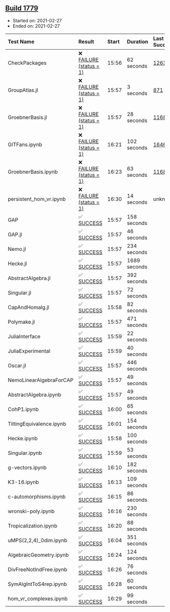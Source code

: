 ## [Build 1779](https://oscarci.mathematik.uni-kl.de/job/oscar-stable/1779/)

* Started on: 2021-02-27
* Ended on: 2021-02-27

| Test Name    | Result | Start | Duration | Last Success | First Failure |
|:-------------|:-------|:------|:---------|:-------------|:--------------|
| CheckPackages | ❌ [FAILURE (status = 1)](https://oscarci.mathematik.uni-kl.de/job/oscar-stable/1779/artifact/logs/build-1779/CheckPackages.log) | 15:56 | 62 seconds | [1263](https://oscarci.mathematik.uni-kl.de/job/oscar-stable/1263/) | [1264](https://oscarci.mathematik.uni-kl.de/job/oscar-stable/1264/) |
| GroupAtlas.jl | ❌ [FAILURE (status = 1)](https://oscarci.mathematik.uni-kl.de/job/oscar-stable/1779/artifact/logs/build-1779/GroupAtlas.jl.log) | 15:57 | 3 seconds | [871](https://oscarci.mathematik.uni-kl.de/job/oscar-stable/871/) | [872](https://oscarci.mathematik.uni-kl.de/job/oscar-stable/872/) |
| GroebnerBasis.jl | ❌ [FAILURE (status = 1)](https://oscarci.mathematik.uni-kl.de/job/oscar-stable/1779/artifact/logs/build-1779/GroebnerBasis.jl.log) | 15:57 | 28 seconds | [1168](https://oscarci.mathematik.uni-kl.de/job/oscar-stable/1168/) | [1169](https://oscarci.mathematik.uni-kl.de/job/oscar-stable/1169/) |
| GITFans.ipynb | ❌ [FAILURE (status = 1)](https://oscarci.mathematik.uni-kl.de/job/oscar-stable/1779/artifact/logs/build-1779/GITFans.ipynb.log) | 16:21 | 102 seconds | [1646](https://oscarci.mathematik.uni-kl.de/job/oscar-stable/1646/) | [1647](https://oscarci.mathematik.uni-kl.de/job/oscar-stable/1647/) |
| GroebnerBasis.ipynb | ❌ [FAILURE (status = 1)](https://oscarci.mathematik.uni-kl.de/job/oscar-stable/1779/artifact/logs/build-1779/GroebnerBasis.ipynb.log) | 16:23 | 63 seconds | [1168](https://oscarci.mathematik.uni-kl.de/job/oscar-stable/1168/) | [1169](https://oscarci.mathematik.uni-kl.de/job/oscar-stable/1169/) |
| persistent_hom_vr.ipynb | ❌ [FAILURE (status = 1)](https://oscarci.mathematik.uni-kl.de/job/oscar-stable/1779/artifact/logs/build-1779/persistent_hom_vr.ipynb.log) | 16:30 | 14 seconds | unknown | unknown |
| GAP | ✅ [SUCCESS](https://oscarci.mathematik.uni-kl.de/job/oscar-stable/1779/artifact/logs/build-1779/GAP.log) | 15:57 | 158 seconds |  |  |
| GAP.jl | ✅ [SUCCESS](https://oscarci.mathematik.uni-kl.de/job/oscar-stable/1779/artifact/logs/build-1779/GAP.jl.log) | 15:57 | 46 seconds |  |  |
| Nemo.jl | ✅ [SUCCESS](https://oscarci.mathematik.uni-kl.de/job/oscar-stable/1779/artifact/logs/build-1779/Nemo.jl.log) | 15:57 | 234 seconds |  |  |
| Hecke.jl | ✅ [SUCCESS](https://oscarci.mathematik.uni-kl.de/job/oscar-stable/1779/artifact/logs/build-1779/Hecke.jl.log) | 15:57 | 1689 seconds |  |  |
| AbstractAlgebra.jl | ✅ [SUCCESS](https://oscarci.mathematik.uni-kl.de/job/oscar-stable/1779/artifact/logs/build-1779/AbstractAlgebra.jl.log) | 15:57 | 392 seconds |  |  |
| Singular.jl | ✅ [SUCCESS](https://oscarci.mathematik.uni-kl.de/job/oscar-stable/1779/artifact/logs/build-1779/Singular.jl.log) | 15:57 | 72 seconds |  |  |
| CapAndHomalg.jl | ✅ [SUCCESS](https://oscarci.mathematik.uni-kl.de/job/oscar-stable/1779/artifact/logs/build-1779/CapAndHomalg.jl.log) | 15:58 | 82 seconds |  |  |
| Polymake.jl | ✅ [SUCCESS](https://oscarci.mathematik.uni-kl.de/job/oscar-stable/1779/artifact/logs/build-1779/Polymake.jl.log) | 15:57 | 471 seconds |  |  |
| JuliaInterface | ✅ [SUCCESS](https://oscarci.mathematik.uni-kl.de/job/oscar-stable/1779/artifact/logs/build-1779/JuliaInterface.log) | 15:59 | 22 seconds |  |  |
| JuliaExperimental | ✅ [SUCCESS](https://oscarci.mathematik.uni-kl.de/job/oscar-stable/1779/artifact/logs/build-1779/JuliaExperimental.log) | 15:59 | 40 seconds |  |  |
| Oscar.jl | ✅ [SUCCESS](https://oscarci.mathematik.uni-kl.de/job/oscar-stable/1779/artifact/logs/build-1779/Oscar.jl.log) | 15:57 | 446 seconds |  |  |
| NemoLinearAlgebraForCAP | ✅ [SUCCESS](https://oscarci.mathematik.uni-kl.de/job/oscar-stable/1779/artifact/logs/build-1779/NemoLinearAlgebraForCAP.log) | 15:57 | 49 seconds |  |  |
| AbstractAlgebra.ipynb | ✅ [SUCCESS](https://oscarci.mathematik.uni-kl.de/job/oscar-stable/1779/artifact/logs/build-1779/AbstractAlgebra.ipynb.log) | 15:57 | 49 seconds |  |  |
| CohP1.ipynb | ✅ [SUCCESS](https://oscarci.mathematik.uni-kl.de/job/oscar-stable/1779/artifact/logs/build-1779/CohP1.ipynb.log) | 16:00 | 65 seconds |  |  |
| TiltingEquivalence.ipynb | ✅ [SUCCESS](https://oscarci.mathematik.uni-kl.de/job/oscar-stable/1779/artifact/logs/build-1779/TiltingEquivalence.ipynb.log) | 16:01 | 154 seconds |  |  |
| Hecke.ipynb | ✅ [SUCCESS](https://oscarci.mathematik.uni-kl.de/job/oscar-stable/1779/artifact/logs/build-1779/Hecke.ipynb.log) | 15:58 | 100 seconds |  |  |
| Singular.ipynb | ✅ [SUCCESS](https://oscarci.mathematik.uni-kl.de/job/oscar-stable/1779/artifact/logs/build-1779/Singular.ipynb.log) | 15:59 | 53 seconds |  |  |
| g-vectors.ipynb | ✅ [SUCCESS](https://oscarci.mathematik.uni-kl.de/job/oscar-stable/1779/artifact/logs/build-1779/g-vectors.ipynb.log) | 16:10 | 182 seconds |  |  |
| K3-16.ipynb | ✅ [SUCCESS](https://oscarci.mathematik.uni-kl.de/job/oscar-stable/1779/artifact/logs/build-1779/K3-16.ipynb.log) | 16:13 | 109 seconds |  |  |
| c-automorphisms.ipynb | ✅ [SUCCESS](https://oscarci.mathematik.uni-kl.de/job/oscar-stable/1779/artifact/logs/build-1779/c-automorphisms.ipynb.log) | 16:15 | 86 seconds |  |  |
| wronski-poly.ipynb | ✅ [SUCCESS](https://oscarci.mathematik.uni-kl.de/job/oscar-stable/1779/artifact/logs/build-1779/wronski-poly.ipynb.log) | 16:16 | 230 seconds |  |  |
| Tropicalization.ipynb | ✅ [SUCCESS](https://oscarci.mathematik.uni-kl.de/job/oscar-stable/1779/artifact/logs/build-1779/Tropicalization.ipynb.log) | 16:20 | 88 seconds |  |  |
| uMPS(2,2,4)_0dim.ipynb | ✅ [SUCCESS](https://oscarci.mathematik.uni-kl.de/job/oscar-stable/1779/artifact/logs/build-1779/uMPS-2-2-4-_0dim.ipynb.log) | 16:04 | 351 seconds |  |  |
| AlgebraicGeometry.ipynb | ✅ [SUCCESS](https://oscarci.mathematik.uni-kl.de/job/oscar-stable/1779/artifact/logs/build-1779/AlgebraicGeometry.ipynb.log) | 16:24 | 124 seconds |  |  |
| DivFreeNotIndFree.ipynb | ✅ [SUCCESS](https://oscarci.mathematik.uni-kl.de/job/oscar-stable/1779/artifact/logs/build-1779/DivFreeNotIndFree.ipynb.log) | 16:26 | 76 seconds |  |  |
| SymAlgIntToS4rep.ipynb | ✅ [SUCCESS](https://oscarci.mathematik.uni-kl.de/job/oscar-stable/1779/artifact/logs/build-1779/SymAlgIntToS4rep.ipynb.log) | 16:28 | 60 seconds |  |  |
| hom_vr_complexes.ipynb | ✅ [SUCCESS](https://oscarci.mathematik.uni-kl.de/job/oscar-stable/1779/artifact/logs/build-1779/hom_vr_complexes.ipynb.log) | 16:29 | 99 seconds |  |  |
